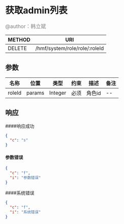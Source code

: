 # 获取admin列表
<font color="gray" size="3">@author：韩立斌</font>

|METHOD|URI|
|--|--|
|DELETE|/hmf/system/role/role/:roleId|

## 参数

|名称|位置|类型|约束|描述|备注|
|--|--|--|--|--|--|
|roleId|params|Integer|必须|角色id|--|




## 响应
####响应成功
```json
{	
  "c": "s"
}
```

#### 参数错误
```json
{
  "c": "f",
  "i": "参数错误"
}
```

####系统错误
```json
{
  "c": "f",
  "i": "系统错误"
}
```
